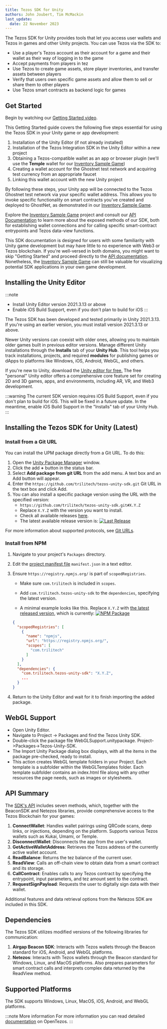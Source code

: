 ```yaml
---
title: Tezos SDK for Unity
authors: John Joubert, Tim McMackin
last_update:
  date: 22 November 2023
---
```


The Tezos SDK for Unity provides tools that let you access user wallets and Tezos in games and other Unity projects.
You can use Tezos via the SDK to:

- Use a player's Tezos account as their account for a game and their wallet as their way of logging in to the game
- Accept payments from players in tez
- Use Tezos to create game assets, store player inventories, and transfer assets between players
- Verify that users own specific game assets and allow them to sell or share them to other players
- Use Tezos smart contracts as backend logic for games

## Get Started

Begin by watching our [Getting Started video](https://youtu.be/0ouzNVxYI9g).

This Getting Started guide covers the following five steps essential for using the Tezos SDK in your Unity game or app development:

1. Installation of the Unity Editor (if not already installed)
2. Installation of the Tezos Integration SDK in the Unity Editor within a new project
3. Obtaining a Tezos-compatible wallet as an app or browser plugin (we'll use the **Temple** wallet for our [Inventory Sample Game](https://opentezos.com/gaming/unity-sdk/inventory-sample-game))
4. Creating a wallet account for the Ghostnet test network and acquiring test currency from an appropriate faucet
5. Linking this wallet account with the new Unity project

By following these steps, your Unity app will be connected to the Tezos Ghostnet test network via your specific wallet address. This allows you to invoke specific functionality on smart contracts you've created and deployed to GhostNet, as demonstrated in our [Inventory Sample Game](https://opentezos.com/gaming/unity-sdk/inventory-sample-game).

Explore the [Inventory Sample Game](https://opentezos.com/gaming/unity-sdk/inventory-sample-game) project and consult our [API Documentation](https://opentezos.com/gaming/unity-sdk/api-documentation/) to learn more about the exposed methods of our SDK, both for establishing wallet connections and for calling specific smart-contract entrypoints and Tezos data-view functions.

This SDK documentation is designed for users with some familiarity with Unity game development but may have little to no experience with Web3 or Tezos blockchain. If you're well-versed in both domains, you might want to skip "Getting Started" and proceed directly to the [API documentation](https://opentezos.com/gaming/unity-sdk/api-documentation/). Nonetheless, the [Inventory Sample Game](https://opentezos.com/gaming/unity-sdk/inventory-sample-game) can still be valuable for visualizing potential SDK applications in your own game development.

## Installing the Unity Editor

:::note
- Install Unity Editor version 2021.3.13 or above
- Enable iOS Build Support, even if you don't plan to build for iOS
:::

The Tezos SDK has been developed and tested primarily in Unity 2021.3.13. If you're using an earlier version, you must install version 2021.3.13 or above.

Newer Unity versions can coexist with older ones, allowing you to maintain older games built in previous editor versions. Manage different Unity installations through the **Installs** tab of your **Unity Hub**. This tool helps you track installations, projects, and required **modules** for publishing games or dApps to platforms like Windows, iOS, Android, WebGL, and others.

If you're new to Unity, download the [Unity editor for free.](https://unity.com/download) The free "personal" Unity editor offers a comprehensive core feature set for creating 2D and 3D games, apps, and environments, including AR, VR, and Web3 development.

:::warning
The current SDK version requires iOS Build Support, even if you don't plan to build for iOS. This will be fixed in a future update. In the meantime, enable iOS Build Support in the "Installs" tab of your Unity Hub.
:::

## Installing the Tezos SDK for Unity (Latest)

### Install from a Git URL

You can install the UPM package directly from a Git URL. To do this:

1. Open the [Unity Package Manager](https://docs.unity3d.com/Manual/upm-ui.html) window.
2. Click the add **+** button in the status bar.
3. Select **Add package from git URL** from the add menu. A text box and an Add button will appear.
4. Enter the `https://github.com/trilitech/tezos-unity-sdk.git` Git URL in the text box and click Add.
5. You can also install a specific package version using the URL with the specified version:
   - `https://github.com/trilitech/tezos-unity-sdk.git#X.Y.Z`
   - Replace `X.Y.Z` with the version you want to install.
   - Check all available releases [here](https://github.com/trilitech/tezos-unity-sdk/releases).
   - The latest available release version is: [![Last Release](https://img.shields.io/github/v/release/trilitech/tezos-unity-sdk)](https://github.com/trilitech/tezos-unity-sdk/releases/latest)

For more information about supported protocols, see [Git URLs](https://docs.unity3d.com/Manual/upm-git.html).

### Install from NPM

1. Navigate to your project's `Packages` directory.
2. Edit the [project manifest file](https://docs.unity3d.com/Manual/upm-manifestPrj.html) `manifest.json` in a text editor.
3. Ensure `https://registry.npmjs.org/` is part of `scopedRegistries`.
   - Make sure `com.trilitech` is included in `scopes`.
   - Add `com.trilitech.tezos-unity-sdk` to the `dependencies`, specifying the latest version.

   - A minimal example looks like this. Replace `X.Y.Z` with [the latest released version](https://www.npmjs.com/package/com.trilitech.tezos-unity-sdk), which is currently: [![NPM Package](https://img.shields.io/npm/v/com.trilitech.tezos-unity-sdk?color=blue)](https://www.npmjs.com/package/com.trilitech.tezos-unity-sdk)

    ```json
    {
      "scopedRegistries": [
        {
          "name": "npmjs",
          "url": "https://registry.npmjs.org/",
          "scopes": [
            "com.trilitech"
          ]
        }
      ],
      "dependencies": {
        "com.trilitech.tezos-unity-sdk": "X.Y.Z",
        ...
      }
    }
    ```

4. Return to the Unity Editor and wait for it to finish importing the added package.

## WebGL Support

* Open Unity Editor.
* Navigate to Project -> Packages and find the Tezos Unity SDK.
* Double-click the package file WebGLSupport.unitypackage. Project->Packages->Tezos-Unity-SDK.
* The Import Unity Package dialog box displays, with all the items in the package pre-checked, ready to install.
* This action creates WebGL template folders in your Project. Each template is a subfolder within the WebGLTemplates
  folder. Each template subfolder contains an index.html file along with any other resources the page needs, such as
  images or stylesheets.

## API Summary

The [SDK's API](https://opentezos.com/gaming/unity-sdk/api-documentation/) includes seven methods, which, together with the BeaconSDK and Netezos libraries, provide comprehensive access to the Tezos Blockchain for your games:

1. **ConnectWallet**: Handles wallet pairings using QRCode scans, deep links, or injections, depending on the platform. Supports various Tezos wallets such as Kukai, Umami, or Temple.
2. **DisconnectWallet**: Disconnects the app from the user's wallet.
3. **GetActiveWalletAddress**: Retrieves the Tezos address of the currently active wallet account.
4. **ReadBalance**: Returns the tez balance of the current user.
5. **ReadView**: Calls an off-chain view to obtain data from a smart contract and its storage.
6. **CallContract**: Enables calls to any Tezos contract by specifying the entrypoint, input parameters, and tez amount sent to the contract.
7. **RequestSignPayload**: Requests the user to digitally sign data with their wallet.

Additional features and data retrieval options from the Netezos SDK are included in this SDK.

## Dependencies

The Tezos SDK utilizes modified versions of the following libraries for communication:

1. **Airgap Beacon SDK**: Interacts with Tezos wallets through the Beacon standard for iOS, Android, and WebGL platforms.
2. **Netezos**: Interacts with Tezos wallets through the Beacon standard for Windows, Linux, and MacOS platforms. Also prepares parameters for smart contract calls and interprets complex data returned by the ReadView method.

## Supported Platforms

The SDK supports Windows, Linux, MacOS, iOS, Android, and WebGL platforms.

:::note More information
For more information you can read detailed [documentation](https://opentezos.com/gaming/unity-sdk/api-documentation/) on OpenTezos.
:::
